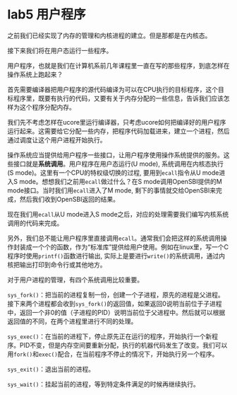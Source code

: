 # lab5 用户程序

之前我们已经实现了内存的管理和内核进程的建立。但是那都是在内核态。

接下来我们将在用户态运行一些程序。

用户程序，也就是我们在计算机系前几年课程里一直在写的那些程序，到底怎样在操作系统上跑起来？

首先需要编译器把用户程序的源代码编译为可以在CPU执行的目标程序，这个目标程序里，既要有执行的代码，又要有关于内存分配的一些信息，告诉我们应该怎样为这个程序分配内存。

我们先不考虑怎样在ucore里运行编译器，只考虑ucore如何把编译好的用户程序运行起来。这需要给它分配一些内存，把程序代码加载进来，建立一个进程，然后通过调度让这个用户进程开始执行。

操作系统应当提供给用户程序一些接口，让用户程序使用操作系统提供的服务。这些接口就是**系统调用**。用户程序在用户态运行(U mode), 系统调用在内核态执行(S mode)。这里有一个CPU的特权级切换的过程, 要用到`ecall`指令从U mode进入S mode。想想我们之前用`ecall`做过什么？在S mode调用OpenSBI提供的M mode接口。当时我们用`ecall`进入了M mode, 剩下的事情就交给OpenSBI来完成，然后我们收到OpenSBI返回的结果。

现在我们用`ecall`从U mode进入S mode之后，对应的处理需要我们编写内核系统调用的代码来完成。

另外，我们总不能让用户程序里直接调用`ecall`。通常我们会把这样的系统调用操作封装成一个个的函数，作为“标准库”提供给用户使用。例如在linux里，写一个C程序时使用`printf()`函数进行输出, 实际上是要进行`write()`的系统调用，通过内核把输出打印到命令行或其他地方。

对于用户进程的管理，有四个系统调用比较重要。

`sys_fork()`：把当前的进程复制一份，创建一个子进程，原先的进程是父进程。接下来两个进程都会收到`sys_fork()`的返回值，如果返回0说明当前位于子进程中，返回一个非0的值（子进程的PID）说明当前位于父进程中。然后就可以根据返回值的不同，在两个进程里进行不同的处理。

`sys_exec()`：在当前的进程下，停止原先正在运行的程序，开始执行一个新程序。PID不变，但是内存空间要重新分配，执行的机器代码发生了改变。我们可以用`fork()`和`exec()`配合，在当前程序不停止的情况下，开始执行另一个程序。

`sys_exit()`：退出当前的进程。

`sys_wait()`：挂起当前的进程，等到特定条件满足的时候再继续执行。